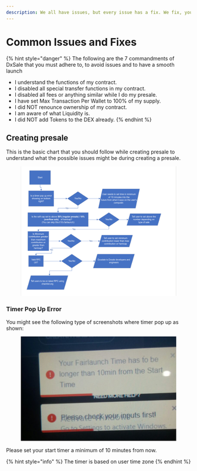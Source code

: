 ```yaml
---
description: We all have issues, but every issue has a fix. We fix, you launch.
---
```


# Common Issues and Fixes

{% hint style="danger" %}
The following are the 7 commandments of DxSale that you must adhere to, to avoid issues and to have a smooth launch

* I understand the functions of my contract.
* I disabled all special transfer functions in my contract.
* I disabled all fees or anything similar while I do my presale.
* I have set Max Transaction Per Wallet to 100% of my supply.
* I did NOT renounce ownership of my contract.
* I am aware of what Liquidity is.
* I did NOT add Tokens to the DEX already.
{% endhint %}

## Creating presale

This is the basic chart that you should follow while creating presale to understand what the possible issues might be during creating a presale.

<figure><img src="../../.gitbook/assets/image (7) (1) (1) (1).png" alt=""><figcaption></figcaption></figure>

### Timer Pop Up Error

You might see the following type of screenshots where timer pop up as shown:

<figure><img src="../../.gitbook/assets/image (9) (3).png" alt=""><figcaption></figcaption></figure>

Please set your start timer a minimum of 10 minutes from now.

{% hint style="info" %}
The timer is based on user time zone
{% endhint %}

